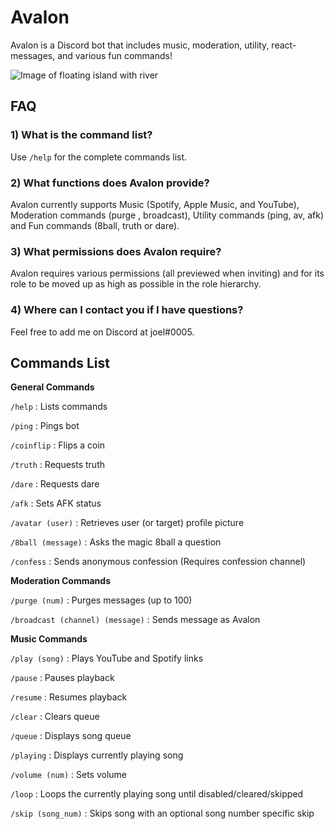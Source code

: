 # Avalon
Avalon is a Discord bot that includes music, moderation, utility, react-messages, and various fun commands! 

![Image of floating island with river](https://cdn.discordapp.com/avatars/971239438892019743/a40528ce063fc40a62d86d09bb1aa087.png?size=256)
 
 ## **FAQ**
 
 ### **1) What is the command list?**
 
   Use `/help` for the complete commands list.
    
 ### **2) What functions does Avalon provide?**
 
   Avalon currently supports Music (Spotify, Apple Music, and YouTube), Moderation commands (purge , broadcast), Utility commands (ping, av, afk) and Fun commands (8ball, truth or dare).

 ### **3) What permissions does Avalon require?**
 
   Avalon requires various permissions (all previewed when inviting) and for its role to be moved up as high as possible in the role hierarchy.

### **4) Where can I contact you if I have questions?**

   Feel free to add me on Discord at joel#0005.

## Commands List

**General Commands**

`/help` : Lists commands

`/ping` : Pings bot

`/coinflip` : Flips a coin

`/truth` : Requests truth

`/dare` : Requests dare

`/afk` : Sets AFK status

`/avatar (user)` : Retrieves user (or target) profile picture

`/8ball (message)` : Asks the magic 8ball a question

`/confess` : Sends anonymous confession (Requires confession channel)


**Moderation Commands**

`/purge (num)` : Purges messages (up to 100)


`/broadcast (channel) (message)` : Sends message as Avalon


**Music Commands**

`/play (song)` : Plays YouTube and Spotify links

`/pause` : Pauses playback

`/resume` : Resumes playback

`/clear` : Clears queue

`/queue` : Displays song queue

`/playing` : Displays currently playing song

`/volume (num)` : Sets volume

`/loop` : Loops the currently playing song until disabled/cleared/skipped

`/skip (song_num)` : Skips song with an optional song number specific skip



